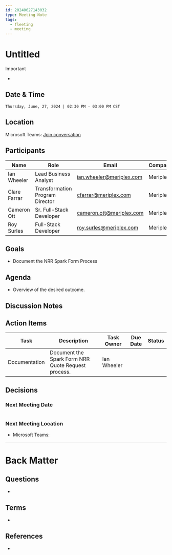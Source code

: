 ```yaml
---
id: 20240627143032
type: Meeting Note
tags:
  - fleeting
  - meeting
---
```

# Untitled

> [!important] 
> - 

## Date & Time

```Datetime
Thursday, June, 27, 2024 | 02:30 PM - 03:00 PM CST
```

## Location

Microsoft Teams: [Join conversation](https://teams.microsoft.com/l/meetup-join/19%3ameeting_NGIwN2M0ZjgtN2E2OS00NDk3LTk3M2MtYzFlODlmOGI0ODRl%40thread.v2/0?context=%7b%22Tid%22%3a%226d4422b6-9fe9-4ec2-8904-ccaa320bd30a%22%2c%22Oid%22%3a%22fbe9fa4f-b3a4-4b73-8ba8-79476a4c17ea%22%7d)

## Participants

| Name         | Role                            | Email                    | Company  |
| ------------ | ------------------------------- | ------------------------ | -------- |
| Ian Wheeler  | Lead Business Analyst           | ian.wheeler@meriplex.com | Meriplex |
| Clare Farrar | Transformation Program Director | cfarrar@meriplex.com     | Meriplex |
| Cameron Ott  | Sr. Full-Stack Developer        | cameron.ott@meriplex.com | Meriplex |
| Roy Surles   | Full-Stack Developer            | roy.surles@meriplex.com  | Meriplex |

## Goals

- Document the NRR Spark Form Process 

## Agenda 

- Overview of the desired outcome.

## Discussion Notes


## Action Items

| Task          | Description                                        | Task Owner  | Due Date | Status |
| ------------- | -------------------------------------------------- | ----------- | -------- | ------ |
| Documentation | Document the Spark Form NRR Quote Request process. | Ian Wheeler |          |        |

## Decisions

### Next Meeting Date

```Datetime

```

### Next Meeting Location

- Microsoft Teams: 


---
# Back Matter
## Questions

- 

## Terms

- 

## References

- 